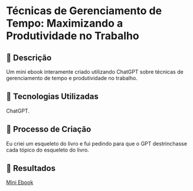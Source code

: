 # Técnicas de Gerenciamento de Tempo: Maximizando a Produtividade no Trabalho

## 📒 Descrição
Um mini ebook interamente criado utilizando ChatGPT sobre técnicas de gerenciamento de tempo e produtividade no trabalho. 

## 🤖 Tecnologias Utilizadas
ChatGPT.

## 🧐 Processo de Criação
Eu criei um esqueleto do livro e fui pedindo para que o GPT destrinchasse cada tópico do esqueleto do livro. 

## 🚀 Resultados
[Mini Ebook](https://github.com/jotamath/lab-natty-or-not/blob/main/MiniEbook.md)

